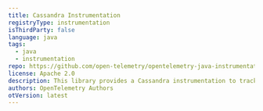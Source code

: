 ```yaml
---
title: Cassandra Instrumentation
registryType: instrumentation
isThirdParty: false
language: java
tags:
  - java
  - instrumentation
repo: https://github.com/open-telemetry/opentelemetry-java-instrumentation/tree/main/instrumentation/cassandra
license: Apache 2.0
description: This library provides a Cassandra instrumentation to track requests through OpenTelemetry.
authors: OpenTelemetry Authors
otVersion: latest
---
```

